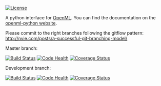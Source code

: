 [![License](https://img.shields.io/badge/License-BSD%203--Clause-blue.svg)](https://opensource.org/licenses/BSD-3-Clause)

A python interface for [OpenML](http://openml.org). You can find the documentation on the [openml-python website](https://openml.github.io/openml-python).

Please commit to the right branches following the gitflow pattern:
http://nvie.com/posts/a-successful-git-branching-model/

Master branch:

[![Build Status](https://travis-ci.org/openml/openml-python.svg?branch=master)](https://travis-ci.org/openml/openml-python)
[![Code Health](https://landscape.io/github/openml/openml-python/master/landscape.svg)](https://landscape.io/github/openml/openml-python/master)
[![Coverage Status](https://coveralls.io/repos/github/openml/openml-python/badge.svg?branch=master)](https://coveralls.io/github/openml/openml-python?branch=master)

Development branch:

[![Build Status](https://travis-ci.org/openml/openml-python.svg?branch=develop)](https://travis-ci.org/openml/openml-python)
[![Code Health](https://landscape.io/github/openml/openml-python/master/landscape.svg)](https://landscape.io/github/openml/openml-python/master)
[![Coverage Status](https://coveralls.io/repos/github/openml/openml-python/badge.svg?branch=develop)](https://coveralls.io/github/openml/openml-python?branch=develop)
